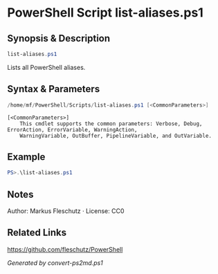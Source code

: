 # PowerShell Script list-aliases.ps1

## Synopsis & Description
```powershell
list-aliases.ps1
```

Lists all PowerShell aliases.

## Syntax & Parameters
```powershell
/home/mf/PowerShell/Scripts/list-aliases.ps1 [<CommonParameters>]
```

```
[<CommonParameters>]
    This cmdlet supports the common parameters: Verbose, Debug, ErrorAction, ErrorVariable, WarningAction, 
    WarningVariable, OutBuffer, PipelineVariable, and OutVariable.
```

## Example
```powershell
PS>.\list-aliases.ps1
```


## Notes
Author: Markus Fleschutz · License: CC0

## Related Links
https://github.com/fleschutz/PowerShell

*Generated by convert-ps2md.ps1*
